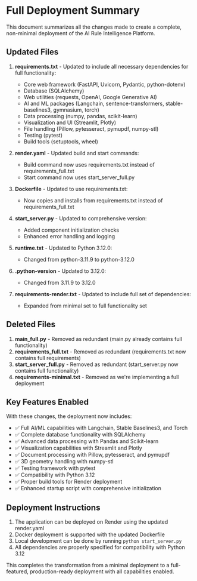 # Full Deployment Summary

This document summarizes all the changes made to create a complete, non-minimal deployment of the AI Rule Intelligence Platform.

## Updated Files

1. **requirements.txt** - Updated to include all necessary dependencies for full functionality:
   - Core web framework (FastAPI, Uvicorn, Pydantic, python-dotenv)
   - Database (SQLAlchemy)
   - Web utilities (requests, OpenAI, Google Generative AI)
   - AI and ML packages (Langchain, sentence-transformers, stable-baselines3, gymnasium, torch)
   - Data processing (numpy, pandas, scikit-learn)
   - Visualization and UI (Streamlit, Plotly)
   - File handling (Pillow, pytesseract, pymupdf, numpy-stl)
   - Testing (pytest)
   - Build tools (setuptools, wheel)

2. **render.yaml** - Updated build and start commands:
   - Build command now uses requirements.txt instead of requirements_full.txt
   - Start command now uses start_server_full.py

3. **Dockerfile** - Updated to use requirements.txt:
   - Now copies and installs from requirements.txt instead of requirements_full.txt

4. **start_server.py** - Updated to comprehensive version:
   - Added component initialization checks
   - Enhanced error handling and logging

5. **runtime.txt** - Updated to Python 3.12.0:
   - Changed from python-3.11.9 to python-3.12.0

6. **.python-version** - Updated to 3.12.0:
   - Changed from 3.11.9 to 3.12.0

7. **requirements-render.txt** - Updated to include full set of dependencies:
   - Expanded from minimal set to full functionality set

## Deleted Files

1. **main_full.py** - Removed as redundant (main.py already contains full functionality)
2. **requirements_full.txt** - Removed as redundant (requirements.txt now contains full requirements)
3. **start_server_full.py** - Removed as redundant (start_server.py now contains full functionality)
4. **requirements-minimal.txt** - Removed as we're implementing a full deployment

## Key Features Enabled

With these changes, the deployment now includes:

- ✅ Full AI/ML capabilities with Langchain, Stable Baselines3, and Torch
- ✅ Complete database functionality with SQLAlchemy
- ✅ Advanced data processing with Pandas and Scikit-learn
- ✅ Visualization capabilities with Streamlit and Plotly
- ✅ Document processing with Pillow, pytesseract, and pymupdf
- ✅ 3D geometry handling with numpy-stl
- ✅ Testing framework with pytest
- ✅ Compatibility with Python 3.12
- ✅ Proper build tools for Render deployment
- ✅ Enhanced startup script with comprehensive initialization

## Deployment Instructions

1. The application can be deployed on Render using the updated render.yaml
2. Docker deployment is supported with the updated Dockerfile
3. Local development can be done by running `python start_server.py`
4. All dependencies are properly specified for compatibility with Python 3.12

This completes the transformation from a minimal deployment to a full-featured, production-ready deployment with all capabilities enabled.